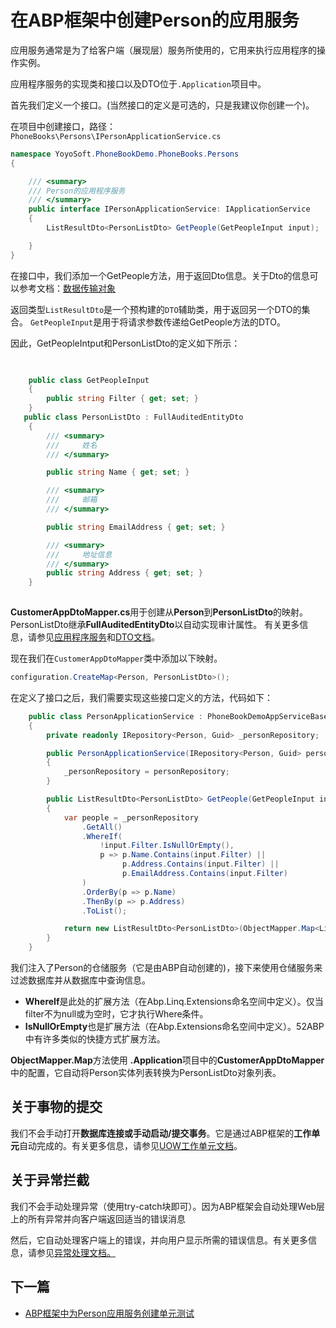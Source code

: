 
# 在ABP框架中创建Person的应用服务

应用服务通常是为了给客户端（展现层）服务所使用的，它用来执行应用程序的操作实例。


应用程序服务的实现类和接口以及DTO位于`.Application`项目中。

首先我们定义一个接口。(当然接口的定义是可选的，只是我建议你创建一个)。

在项目中创建接口，路径：`PhoneBooks\Persons\IPersonApplicationService.cs`

```csharp
namespace YoyoSoft.PhoneBookDemo.PhoneBooks.Persons
{

    /// <summary>
    /// Person的应用程序服务
    /// </summary>
    public interface IPersonApplicationService: IApplicationService
    {
        ListResultDto<PersonListDto> GetPeople(GetPeopleInput input);

    }
}

```


在接口中，我们添加一个GetPeople方法，用于返回Dto信息。关于Dto的信息可以参考文档：[数据传输对象](https://www.52abp.com/Wiki/abp-cn/latest/4.2ABP%E5%BA%94%E7%94%A8%E5%B1%82-%E6%95%B0%E6%8D%AE%E4%BC%A0%E8%BE%93%E5%AF%B9%E8%B1%A1.md)

返回类型`ListResultDto`是一个预构建的`DTO`辅助类，用于返回另一个DTO的集合。
`GetPeopleInput`是用于将请求参数传递给GetPeople方法的DTO。

因此，GetPeopleIntput和PersonListDto的定义如下所示：


```csharp

 
    public class GetPeopleInput
    {
        public string Filter { get; set; }
    }
   public class PersonListDto : FullAuditedEntityDto
    {
        /// <summary>
        ///     姓名
        /// </summary>

        public string Name { get; set; }

        /// <summary>
        ///     邮箱
        /// </summary>

        public string EmailAddress { get; set; }

        /// <summary>
        ///     地址信息
        /// </summary>
        public string Address { get; set; }
    }
 
```
 
**CustomerAppDtoMapper.cs**用于创建从**Person**到**PersonListDto**的映射。PersonListDto继承**FullAuditedEntityDto**以自动实现审计属性。
有关更多信息，请参见[应用程序服务](https://www.52abp.com/Wiki/abp-cn/latest/4.1ABP%E5%BA%94%E7%94%A8%E5%B1%82-%E5%BA%94%E7%94%A8%E6%9C%8D%E5%8A%A1.md)和[DTO文档](https://www.52abp.com/Wiki/abp-cn/latest/4.2ABP%E5%BA%94%E7%94%A8%E5%B1%82-%E6%95%B0%E6%8D%AE%E4%BC%A0%E8%BE%93%E5%AF%B9%E8%B1%A1.md)。

现在我们在`CustomerAppDtoMapper`类中添加以下映射。

```csharp
configuration.CreateMap<Person, PersonListDto>();
```

在定义了接口之后，我们需要实现这些接口定义的方法，代码如下：

```csharp
    public class PersonApplicationService : PhoneBookDemoAppServiceBase, IPersonApplicationService
    {
        private readonly IRepository<Person, Guid> _personRepository;

        public PersonApplicationService(IRepository<Person, Guid> personRepository)
        {
            _personRepository = personRepository;
        }

        public ListResultDto<PersonListDto> GetPeople(GetPeopleInput input)
        {
            var people = _personRepository
                .GetAll()
                .WhereIf(
                    !input.Filter.IsNullOrEmpty(),
                    p => p.Name.Contains(input.Filter) ||
                         p.Address.Contains(input.Filter) ||
                         p.EmailAddress.Contains(input.Filter)
                )
                .OrderBy(p => p.Name)
                .ThenBy(p => p.Address)
                .ToList();

            return new ListResultDto<PersonListDto>(ObjectMapper.Map<List<PersonListDto>>(people));
        }
    }

```

我们注入了Person的仓储服务（它是由ABP自动创建的)，接下来使用仓储服务来过滤数据库并从数据库中查询信息。


- **WhereIf**是此处的扩展方法（在Abp.Linq.Extensions命名空间中定义）。仅当filter不为null或为空时，它才执行Where条件。
- **IsNullOrEmpty**也是扩展方法（在Abp.Extensions命名空间中定义）。52ABP中有许多类似的快捷方式扩展方法。


**ObjectMapper.Map**方法使用 **.Application**项目中的**CustomerAppDtoMapper**中的配置，它自动将Person实体列表转换为PersonListDto对象列表。

## 关于事物的提交


我们不会手动打开**数据库连接或手动启动/提交事务**。它是通过ABP框架的**工作单元**自动完成的。有关更多信息，请参见[UOW工作单元文档](https://www.52abp.com/Wiki/abp-cn/latest/3.5ABP%E9%A2%86%E5%9F%9F%E5%B1%82-%E5%B7%A5%E4%BD%9C%E5%8D%95%E5%85%83.md)。

## 关于异常拦截

我们不会手动处理异常（使用try-catch块即可）。因为ABP框架会自动处理Web层上的所有异常并向客户端返回适当的错误消息

然后，它自动处理客户端上的错误，并向用户显示所需的错误信息。有关更多信息，请参见[异常处理文档。](https://www.52abp.com/Wiki/abp-cn/latest/6.5ABP%E8%A1%A8%E7%8E%B0%E5%B1%82-%E5%BC%82%E5%B8%B8%E5%A4%84%E7%90%86.md)


 
## 下一篇

- [ABP框架中为Person应用服务创建单元测试](7.Creating-Unit-Tests-for-Person-Application-Service.md)